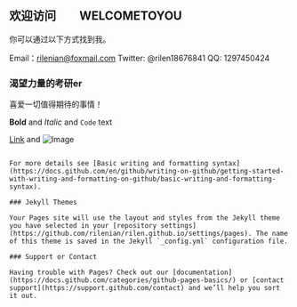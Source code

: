## 欢迎访问　　WELCOMETOYOU

你可以通过以下方式找到我。

Email：rilenian@foxmail.com
Twitter: @rilen18676841
QQ: 1297450424

### 渴望力量的考研er

喜爱一切值得期待的事情！


**Bold** and _Italic_ and `Code` text

[Link](url) and ![Image](src)
```

For more details see [Basic writing and formatting syntax](https://docs.github.com/en/github/writing-on-github/getting-started-with-writing-and-formatting-on-github/basic-writing-and-formatting-syntax).

### Jekyll Themes

Your Pages site will use the layout and styles from the Jekyll theme you have selected in your [repository settings](https://github.com/rilenian/rilen.github.io/settings/pages). The name of this theme is saved in the Jekyll `_config.yml` configuration file.

### Support or Contact

Having trouble with Pages? Check out our [documentation](https://docs.github.com/categories/github-pages-basics/) or [contact support](https://support.github.com/contact) and we’ll help you sort it out.
